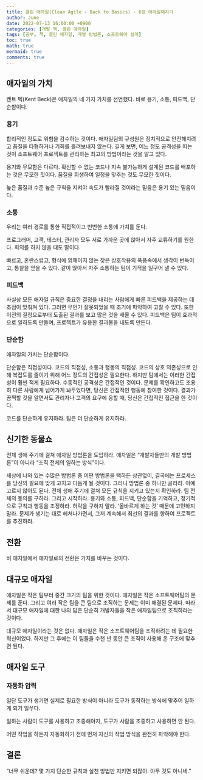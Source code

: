 ```yaml
---
title: 클린 애자일(Clean Agile - Back to Basics) - 6장 애자일해지기
author: June
date: 2022-07-13 16:00:00 +0900
categories: [개발 책, 클린 애자일]
tags: [공부, 책, 클린 애자일, 개발 방법론, 소프트웨어 설계]
toc: true
math: true
mermaid: true
comments: true
---
```

## 애자일의 가치
켄트 벡(Kent Beck)은 애자일의 네 가지 가치를 선언했다. 바로 용기, 소통, 피드백, 단순함이다.

### 용기
합리적인 정도로 위험을 감수하는 것이다. 애자일팀의 구성원은 정치적으로 안전해지려고 품질을 타협하거나 기회를 흘려보내지 않는다. 길게 보면, 어느 정도 공격성을 띠는 것이 소프트웨어 프로젝트를 관리하는 최고의 방법이라는 것을 알고 있다.

용기와 무모함은 다르다. 확신할 수 없는 코드나 지속 불가능하게 설계된 코드를 배포하는 것은 무모한 짓이다. 품질을 희생하여 일정을 맞추는 것도 무모한 짓이다.

높은 품질과 수준 높은 규칙을 지켜야 속도가 빨라질 것이라는 믿음은 용기 있는 믿음이다.

### 소통
우리는 여러 경로를 통한 직접적이고 빈번한 소통에 가치를 둔다.

프로그래머, 고객, 테스터, 관리자 모두 서로 가까운 곳에 앉아서 자주 교류하기를 원한다. 회의를 하지 않을 때도 말이다.

빠르고, 혼란스럽고, 형식에 얽매이지 않는 잦은 상호작용의 폭풍속에서 생각이 번득이고, 통찰을 얻을 수 있다. 같이 앉아서 자주 소통하는 팀이 기적을 일구어 낼 수 있다.

### 피드백
사실상 모든 애자일 규칙은 중요한 결정을 내리는 사람에게 빠른 피드백을 제공하는 데 초점이 맞춰져 있다. 그러면 무언가 잘못되었을 때 조기에 파악하여 고칠 수 있다. 또한 이전의 결정으로부터 도출된 결과를 보고 많은 것을 배울 수 있다. 피드백은 팀이 효과적으로 일하도록 만들며, 프로젝트가 유용한 결과물을 내도록 만든다.

### 단순함
애자일의 가치는 단순함이다.

단순함은 직접성이다. 코드의 직접성, 소통과 행동의 직접성. 코드의 상호 의존성으로 인해 복잡도를 줄이기 위해 어느 정도의 간접성은 필요한다. 하지만 팀에서는 이러한 간접성이 훨씬 적게 필요하다. 수동적인 공격성은 간접적인 것이다. 문제를 확인하고도 조용히 다른 사람에게 넘어가게 놔두었다면, 당신은 간접적인 행동에 참여한 것이다. 결과가 끔찍할 것을 알면서도 관리자나 고객의 요구에 응할 때, 당신은 간접적인 접근을 한 것이다.

코드를 단순하게 유지하라. 팀은 더 단순하게 유지하라.

## 신기한 동물쇼
전체 생애 주기에 걸쳐 애자일 방법론을 도입하라. 애자일은 “개발자들만의 개발 방법론”이 아니라 “조직 전체의 일하는 방식”이다.

세상에 나와 있는 수많은 방법론 중 어떤 방법론을 택하든 상관없이, 결국에는 프로세스를 당신의 필요에 맞게 고치고 다듬게 될 것이다. 그러니 방법론 중 하나만 골라라. 아예 고르지 않아도 된다. 전체 생애 주기에 걸쳐 모든 규칙을 지키고 있는지 확인하라. 팀 전체의 동의를 구하라. 그리고 시작하라. 용기와 소통, 피드백, 단순함을 기억하고, 정기적으로 규칙과 행동을 조정하라. 허락을 구하지 말라. ‘올바르게 하는 것’ 때문에 고민하지 말라. 문제가 생기는 대로 헤쳐나가면서, 그저 계속해서 최선의 결과를 향하여 프로젝트를 추진하라.

## 전환
비 애자일에서 애자일로의 전환은 가치를 바꾸는 것이다.

## 대규모 애자일
애자일은 작은 팀부터 중간 크기의 팀을 위한 것이다. 애자일은 작은 소프트웨어팀의 문제를 푼다. 그리고 여러 작은 팀을 큰 팀으로 조직하는 문제는 이미 해결된 문제다. 따라서 대규모 애자일에 대한 나의 답은 단순히 개발자들을 작은 애자일팀으로 조직하라는 것이다.

대규모 애자일이라는 것은 없다. 애자일은 작은 소프트웨어팀을 조직하려는 데 필요한 혁신이었다. 하지만 그 후에는 이 팀들을 수천 년 동안 큰 조직이 사용해 온 구조에 맞추면 된다.

## 애자일 도구
### 자동화 압력
일단 도구가 생기면 실제로 필요한 방식이 아니라 도구가 동작하는 방식에 맞추어 일하게 되기 일쑤다.

일하는 사람이 도구를 사용하고 조종해야지, 도구가 사람을 조종하고 사용하면 안 된다.

어떤 작업을 하든지 자동화하기 전에 먼저 자신의 작업 방식을 완전히 파악해야 한다.

## 결론
“너무 쉬운데? 몇 가지 단순한 규칙과 실천 방법만 지키면 되잖아. 아무 것도 아니네.”

